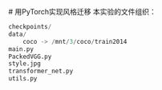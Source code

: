 # 用PyTorch实现风格迁移
本实验的文件组织：
```Python
checkpoints/
data/
    coco -> /mnt/3/coco/train2014
main.py
PackedVGG.py
style.jpg
transformer_net.py
utils.py
```
